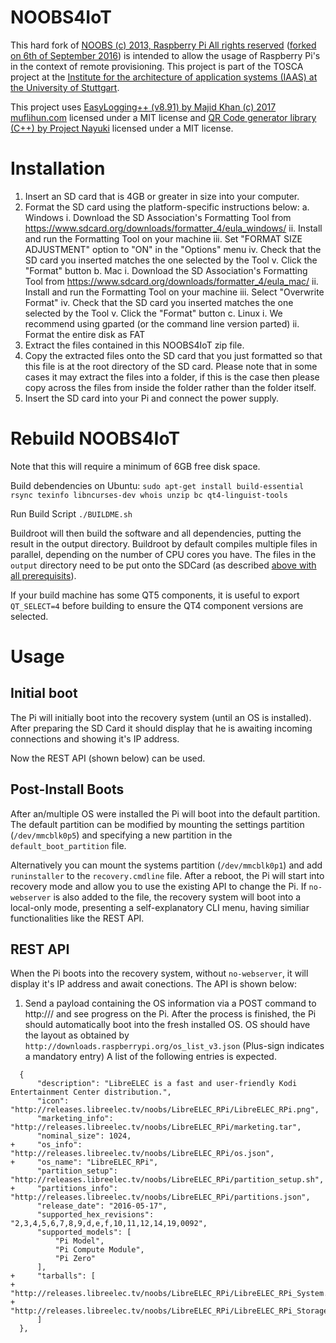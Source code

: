 # NOOBS4IoT

This hard fork of [NOOBS (c) 2013, Raspberry Pi All rights reserved](https://github.com/raspberrypi/noobs) ([forked on 6th of September 2016](https://github.com/steilerDev/TOSCA4IoT_RPi/commit/7854f404d7653233f0d4c4d729ceed1e10ab9e88)) is intended to allow the usage of Raspberry Pi's in the context of remote provisioning. This project is part of the TOSCA project at the [Institute for the architecture of application systems (IAAS) at the University of Stuttgart](http://www.iaas.uni-stuttgart.de/).

This project uses [EasyLogging++ (v8.91) by Majid Khan (c) 2017 muflihun.com](https://github.com/mkhan3189/EasyLoggingPP) licensed under a MIT license and [QR Code generator library (C++) by Project Nayuki](https://www.nayuki.io/page/qr-code-generator-library) licensed under a MIT license.

# Installation

1. Insert an SD card that is 4GB or greater in size into your computer.
2. Format the SD card using the platform-specific instructions below:
   a. Windows
      i. Download the SD Association's Formatting Tool from https://www.sdcard.org/downloads/formatter_4/eula_windows/
      ii. Install and run the Formatting Tool on your machine
      iii. Set "FORMAT SIZE ADJUSTMENT" option to "ON" in the "Options" menu
      iv. Check that the SD card you inserted matches the one selected by the Tool
      v. Click the "Format" button
   b. Mac
      i. Download the SD Association's Formatting Tool from https://www.sdcard.org/downloads/formatter_4/eula_mac/
      ii. Install and run the Formatting Tool on your machine
      iii. Select "Overwrite Format"
      iv. Check that the SD card you inserted matches the one selected by the Tool
      v. Click the "Format" button
   c. Linux
      i. We recommend using gparted (or the command line version parted)
      ii. Format the entire disk as FAT
3. Extract the files contained in this NOOBS4IoT zip file.
4. Copy the extracted files onto the SD card that you just formatted so that this file is at the root directory of the SD card. Please note that in some cases it may extract the files into a folder, if this is the case then please copy across the files from inside the folder rather than the folder itself.
5. Insert the SD card into your Pi and connect the power supply.

# Rebuild NOOBS4IoT
Note that this will require a minimum of 6GB free disk space.

Build debendencies on Ubuntu:
`sudo apt-get install build-essential rsync texinfo libncurses-dev whois unzip bc qt4-linguist-tools`

Run Build Script
`./BUILDME.sh`

Buildroot will then build the software and all dependencies, putting the result in the output directory. Buildroot by default compiles multiple files in parallel, depending on the number of CPU cores you have. The files in the `output` directory need to be put onto the SDCard (as described [above with all prerequisits](#Installation)).

If your build machine has some QT5 components, it is useful to export `QT_SELECT=4` before building to ensure the QT4 component versions are selected.

# Usage

## Initial boot
The Pi will initially boot into the recovery system (until an OS is installed). After preparing the SD Card it should display that he is awaiting incoming connections and showing it's IP address.

Now the REST API (shown below) can be used.

## Post-Install Boots
After an/multiple OS were installed the Pi will boot into the default partition. The default partition can be modified by mounting the settings partition (`/dev/mmcblk0p5`) and specifying a new partition in the `default_boot_partition` file.

Alternatively you can mount the systems partition (`/dev/mmcblk0p1`) and add `runinstaller` to the `recovery.cmdline` file. After a reboot, the Pi will start into recovery mode and allow you to use the existing API to change the Pi. If `no-webserver` is also added to the file, the recovery system will boot into a local-only mode, presenting a self-explanatory CLI menu, having similiar functionalities like the REST API.

## REST API
When the Pi boots into the recovery system, without `no-webserver`, it will display it's IP address and await conections. The API is shown below:

1. Send a payload containing the OS information via a POST command to http://<PI IP Address>/ and see progress on the Pi. After the process is finished, the Pi should automatically boot into the fresh installed OS. OS should have the layout as obtained by `http://downloads.raspberrypi.org/os_list_v3.json` (Plus-sign indicates a mandatory entry)
A list of the following entries is expected.
```
  {
      "description": "LibreELEC is a fast and user-friendly Kodi Entertainment Center distribution.",
      "icon": "http://releases.libreelec.tv/noobs/LibreELEC_RPi/LibreELEC_RPi.png",
      "marketing_info": "http://releases.libreelec.tv/noobs/LibreELEC_RPi/marketing.tar",
      "nominal_size": 1024,
+     "os_info": "http://releases.libreelec.tv/noobs/LibreELEC_RPi/os.json",
+     "os_name": "LibreELEC_RPi",
      "partition_setup": "http://releases.libreelec.tv/noobs/LibreELEC_RPi/partition_setup.sh",
+     "partitions_info": "http://releases.libreelec.tv/noobs/LibreELEC_RPi/partitions.json",
      "release_date": "2016-05-17",
      "supported_hex_revisions": "2,3,4,5,6,7,8,9,d,e,f,10,11,12,14,19,0092",
      "supported_models": [
          "Pi Model",
          "Pi Compute Module",
          "Pi Zero"
      ],
+     "tarballs": [
+         "http://releases.libreelec.tv/noobs/LibreELEC_RPi/LibreELEC_RPi_System.tar.xz",
+         "http://releases.libreelec.tv/noobs/LibreELEC_RPi/LibreELEC_RPi_Storage.tar.xz"
      ]
  },
```

